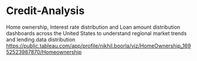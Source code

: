 # Credit-Analysis

Home ownership, Interest rate distribution and Loan amount distribution dashboards across the United States to understand regional market trends and lending data distribution 
https://public.tableau.com/app/profile/nikhil.boorla/viz/HomeOwnership_16952523987870/Homeownership
